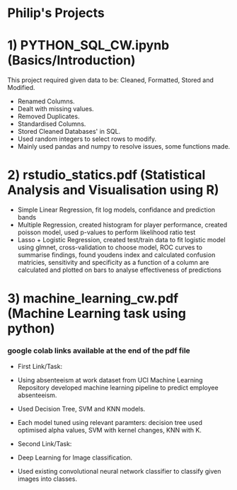 # Philip's Projects

# 1) PYTHON_SQL_CW.ipynb (Basics/Introduction)

This project required given data to be: Cleaned, Formatted, Stored and Modified.
- Renamed Columns.
- Dealt with missing values.
- Removed Duplicates.
- Standardised Columns.
- Stored Cleaned Databases' in SQL.
- Used random integers to select rows to modify.
- Mainly used pandas and numpy to resolve issues, some functions made.

# 2) rstudio_statics.pdf (Statistical Analysis and Visualisation using R)
- Simple Linear Regression, fit log models, confidance and prediction bands
- Multiple Regression, created histogram for player performance, created poisson model, used p-values to perform likelihood ratio test
- Lasso + Logistic Regression, created test/train data to fit logistic model using glmnet, cross-validation to choose model, ROC curves to summarise findings, found youdens index and calculated confusion matricies, sensitivity and specificity as a function of a column are calculated and plotted on bars to analyse effectiveness of predictions

# 3) machine_learning_cw.pdf (Machine Learning task using python)
### google colab links available at the end of the pdf file
- First Link/Task:
- Using absenteeism at work dataset from UCI Machine Learning Repository developed machine learning pipeline to predict employee absenteeism.
- Used Decision Tree, SVM and KNN models.
- Each model tuned using relevant paramters: decision tree used optimised alpha values, SVM with kernel changes, KNN with K. 

- Second Link/Task:
- Deep Learning for Image classification.
- Used existing convolutional neural network classifier to classify given images into classes.
